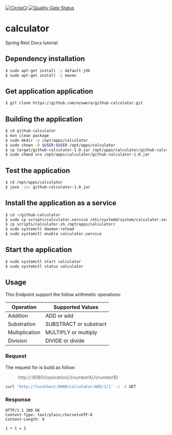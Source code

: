 [![CircleCI](https://circleci.com/gh/nzuwera/github-calculator.svg?style=svg)](https://circleci.com/gh/nzuwera/github-calculator) [![Quality Gate Status](https://sonarcloud.io/api/project_badges/measure?project=nzuwera_github-calculator&metric=alert_status)](https://sonarcloud.io/dashboard?id=nzuwera_github-calculator)
# calculator
Spring Rest Docs tutorial

## Dependency installation

```sh 
$ sudo apt-get install -y default-jdk
$ sudo apt-get install -y maven
```

## Get application application
```sh
$ git clone https://github.com/nzuwera/github-calculator.git
```

## Building the application
```sh 
$ cd github-calculator
$ mvn clean package
$ sudo mkdir -p /opt/apps/calculator
$ sudo chown -R $USER:$USER /opt/apps/calculator
$ cp target/github-calculator-1.0.jar /opt/apps/calculator/github-calculator-1.0.jar
$ sudo chmod u+x /opt/apps/calculator/github-calculator-1.0.jar
```

## Test the application
```sh
$ cd /opt/apps/calculator
$ java -jar github-calculator-1.0.jar
```

## Install the application as a service
```sh
$ cd ~/github-calculator
$ sudo cp scripts/calculator.service /etc/systemd/system/calculator.service
$ cp scripts/calculator.sh /opt/apps/calculator/
$ sudo systemctl daemon-reload
$ sudo systemctl enable calculator.service
```

## Start the application
```sh
$ sudo systemctl start calculator
$ sudo systemctl status calculator
```

## Usage 
This Endpoint support the follow arithmetic operations:

| Operation | Supported Values |
| --------- | --------------- |
| Addition | ADD or add |
| Substration | SUBSTRACT or substract |
| Multiplication | MULTIPLY or multiply |
| Division | DIVIDE or divide |

### Request

The request for is build as follow:
> http://<HOST>:8080/{operation}/{numberA}/{numberB}
```sh
curl 'http://localhost:8080/calculator/ADD/1/1' -i -X GET 
```
### Response
```http
HTTP/1.1 200 OK
Content-Type: text/plain;charset=UTF-8
Content-Length: 9

1 + 1 = 2
```

